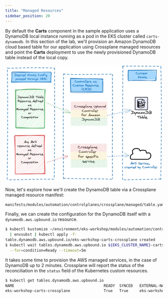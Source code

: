 ```yaml
---
title: "Managed Resources"
sidebar_position: 20
---
```


By default the **Carts** component in the sample application uses a DynamoDB local instance running as a pod in the EKS cluster called `carts-dynamodb`. In this section of the lab, we'll provision an Amazon DynamoDB cloud based table for our application using Crossplane managed resources and point the **Carts** deployment to use the newly provisioned DynamoDB table instead of the local copy.

![Crossplane reconciler concept](./assets/Crossplane-desired-current-ddb.webp)

Now, let's explore how we'll create the DynamoDB table via a Crossplane managed resource manifest:

```file
manifests/modules/automation/controlplanes/crossplane/managed/table.yaml
```

Finally, we can create the configuration for the DynamoDB itself with a `dynamodb.aws.upbound.io` resource.

```bash wait=10 timeout=400 hook=table
$ kubectl kustomize ~/environment/eks-workshop/modules/automation/controlplanes/crossplane/managed \
  | envsubst | kubectl apply -f-
table.dynamodb.aws.upbound.io/eks-workshop-carts-crossplane created
$ kubectl wait tables.dynamodb.aws.upbound.io ${EKS_CLUSTER_NAME}-carts-crossplane \
  --for=condition=Ready --timeout=5m
```

It takes some time to provision the AWS managed services, in the case of DynamoDB up to 2 minutes. Crossplane will report the status of the reconciliation in the `status` field of the Kubernetes custom resources.

```bash
$ kubectl get tables.dynamodb.aws.upbound.io
NAME                                        READY  SYNCED   EXTERNAL-NAME                   AGE
eks-workshop-carts-crossplane               True   True     eks-workshop-carts-crossplane   6s
```

